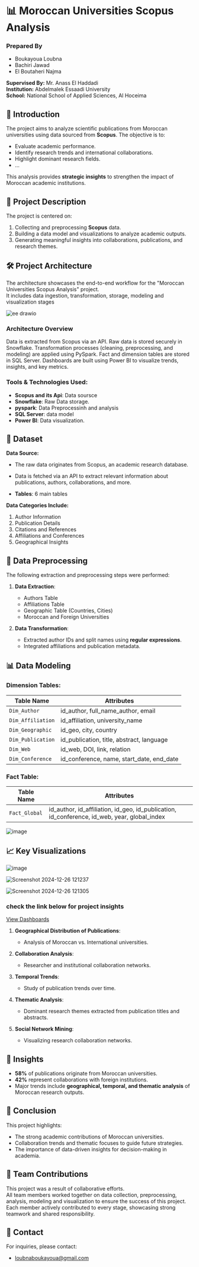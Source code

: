 # 📊 Moroccan Universities Scopus Analysis

### **Prepared By** 
- Boukayoua Loubna 
- Bachiri Jawad   
- El Boutaheri Najma  

**Supervised By:** Mr. Anass El Haddadi  
**Institution:** Abdelmalek Essaadi University  
**School:** National School of Applied Sciences, Al Hoceima  


## 🔎 **Introduction**
The project aims to analyze scientific publications from Moroccan universities using data sourced from **Scopus**. The objective is to:

- Evaluate academic performance.
- Identify research trends and international collaborations.
- Highlight dominant research fields.
- ... 

This analysis provides **strategic insights** to strengthen the impact of Moroccan academic institutions.


## 🚀 **Project Description**
The project is centered on:  
1. Collecting and preprocessing **Scopus** data.  
2. Building a data model and visualizations to analyze academic outputs.  
3. Generating meaningful insights into collaborations, publications, and research themes.



## 🛠️ **Project Architecture**
The architecture showcases the end-to-end workflow for the "Moroccan Universities Scopus Analysis" project.  
It includes data ingestion, transformation, storage, modeling and visualization stages

![ee drawio](https://github.com/user-attachments/assets/15fac4f6-fe8c-4a87-96c2-a359014a54c4)

### Architecture Overview
Data is extracted from Scopus via an API.
Raw data is stored securely in Snowflake.
Transformation processes (cleaning, preprocessing, and modeling) are applied using PySpark.
Fact and dimension tables are stored in SQL Server.
Dashboards are built using Power BI to visualize trends, insights, and key metrics.

### **Tools & Technologies Used:**
- **Scopus and its Api**: Data soursce
- **Snowflake**: Raw Data storage.
- **pyspark**: Data Preprocessinh and analysis
- **SQL Server**: data model
- **Power BI**: Data visualization.  


## 📂 **Dataset**

**Data Source:**
- The raw data originates from Scopus, an academic research database.
- Data is fetched via an API to extract relevant information about publications, authors, collaborations, and more.

- **Tables**: 6 main tables  

**Data Categories Include:**  
1. Author Information  
2. Publication Details  
3. Citations and References  
4. Affiliations and Conferences  
5. Geographical Insights  


## 🔧 **Data Preprocessing**

The following extraction and preprocessing steps were performed:

1. **Data Extraction**:  
   - Authors Table  
   - Affiliations Table  
   - Geographic Table (Countries, Cities)  
   - Moroccan and Foreign Universities  

2. **Data Transformation**:  
   - Extracted author IDs and split names using **regular expressions**.  
   - Integrated affiliations and publication metadata.



## 📊 **Data Modeling**

### **Dimension Tables**:

| Table Name      | Attributes                                |
|-----------------|-------------------------------------------|
| `Dim_Author`    | id_author, full_name_author, email        |
| `Dim_Affiliation` | id_affiliation, university_name         |
| `Dim_Geographic` | id_geo, city, country                   |
| `Dim_Publication` | id_publication, title, abstract, language |
| `Dim_Web`       | id_web, DOI, link, relation              |
| `Dim_Conference` | id_conference, name, start_date, end_date|

### **Fact Table**:

| Table Name      | Attributes                                |
|-----------------|-------------------------------------------|
| `Fact_Global`   | id_author, id_affiliation, id_geo, id_publication, id_conference, id_web, year, global_index |



![image](https://github.com/user-attachments/assets/3501458d-91bd-4da6-9945-44a78ffe6eb8)



## 📈 **Key Visualizations**

![image](https://github.com/user-attachments/assets/08eee270-56c5-4bcc-80a2-2280056d03bb)


![Screenshot 2024-12-26 121237](https://github.com/user-attachments/assets/84463fd5-2d48-48a2-9972-30efd8604d17)


![Screenshot 2024-12-26 121305](https://github.com/user-attachments/assets/d327b629-7806-4964-b328-80b6d2822a06)

### check the link below for project insights

[View Dashboards](https://app.powerbi.com/view?r=eyJrIjoiMTQwYTFmOTktZTQwMS00ZjQxLWFmNmEtMzNhNGQ2ZDA4YTkxIiwidCI6ImMyNzg3OTIyLTExZDktNGNhOC1hYWRmLTVlZjdmZjMxYTEyNyJ9)


1. **Geographical Distribution of Publications**:  
   - Analysis of Moroccan vs. International universities.  

2. **Collaboration Analysis**:  
   - Researcher and institutional collaboration networks.  

3. **Temporal Trends**:  
   - Study of publication trends over time.  

4. **Thematic Analysis**:  
   - Dominant research themes extracted from publication titles and abstracts.  

5. **Social Network Mining**:  
   - Visualizing research collaboration networks.


## 📌 **Insights**

- **58%** of publications originate from Moroccan universities.  
- **42%** represent collaborations with foreign institutions.  
- Major trends include **geographical, temporal, and thematic analysis** of Moroccan research outputs.  


## 🎯 **Conclusion**

This project highlights:  
- The strong academic contributions of Moroccan universities.  
- Collaboration trends and thematic focuses to guide future strategies.  
- The importance of data-driven insights for decision-making in academia.



## 👥 **Team Contributions**

This project was a result of collaborative efforts.  
All team members worked together on data collection, preprocessing, analysis, modeling and visualization to ensure the success of this project.  
Each member actively contributed to every stage, showcasing strong teamwork and shared responsibility. 


## 📧 **Contact**

For inquiries, please contact:  
- loubnaboukayoua@gmail.com
